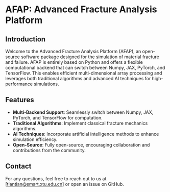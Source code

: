 # AFAP: Advanced Fracture Analysis Platform

## Introduction

Welcome to the Advanced Fracture Analysis Platform (AFAP), an open-source software package designed for the simulation of material fracture and failure. AFAP is entirely based on Python and offers a flexible computational backend that can switch between Numpy, JAX, PyTorch, and TensorFlow. This enables efficient multi-dimensional array processing and leverages both traditional algorithms and advanced AI techniques for high-performance simulations.

## Features
- **Multi-Backend Support**: Seamlessly switch between Numpy, JAX, PyTorch, and TensorFlow for computation.
- **Traditional Algorithms**: Implement classical fracture mechanics algorithms.
- **AI Techniques**: Incorporate artificial intelligence methods to enhance simulation efficiency.
- **Open-Source**: Fully open-source, encouraging collaboration and contributions from the community.


## Contact

For any questions, feel free to reach out to us at [tiantian@smart.xtu.edu.cn] or open an issue on GitHub.

